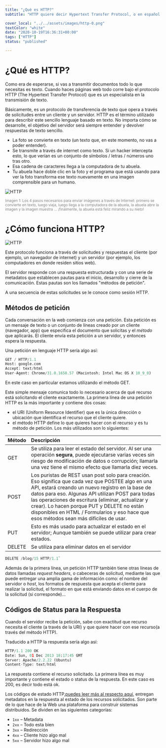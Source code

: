 ```yaml
---
title: "¿Què es HTTP?"
subtitle: "HTTP quiere decir Hypertext Transfer Protocol, o en español, Protocolo de Transferencia de Hipertexto. Se trata de un conjunto de reglas de comunicación que posibilita la circulación de información a través de la World Wide Web (WWW)."

cover_local: "../../assets/images/http-0.png"
textColor: "white"
date: "2020-10-19T16:36:31+00:00"
tags: ["HTTP"]
status: "published"

---
```



# ¿Qué es HTTP?


Como era de esperarse, si vas a transmitir documentos todo lo que necesitas es texto. Cuando haces páginas web todo corre bajo el protocolo HTTP (The Hypertext Transfer Protocol) que es un especialista en la transmisión de texto.

Básicamente, es un protocolo de transferencia de texto que opera a través de solicitudes entre un cliente y un servidor. HTTP es el término utilizado para describir este sencillo lenguaje basado en texto. No importa cómo se desarrolle, el objetivo del servidor será siempre entender y devolver respuestas de texto sencillo.

+ La foto se convierte en texto (un texto que, en este momento, no vas a poder entender).
+ Se transmite a través de internet como texto. Si un hacker intercepta esto, lo que verían es un conjunto de símbolos / letras / números uno tras otro.
+ Esa cadena de caracteres llega a la computadora de tu abuela.
+ Tu abuela hace doble clic en la foto y el programa que está usando para ver la foto transforma ese texto nuevamente en una imagen comprensible para un humano.


![HTTP](https://github.com/breatheco-de/content/blob/master/src/assets/images/2fd53b0a-5243-4440-8fc6-7fd74ac5a46e.gif)
  

<small style="color:grey">Imagen 1: Los 4 pasos necesarios para enviar imágenes a través de Internet: primero se convierte en texto, luego viaja, luego llega a la computadora de la abuela, la abuela abre la imagen y la imagen muestra ... ¡finalmente, la abuela está feliz mirando a su nieto! </small>

# ¿Cómo funciona HTTP?

![HTTP](https://github.com/breatheco-de/content/blob/master/src/assets/images/http-3.png)

Este protocolo funciona a través de solicitudes y respuestas el cliente (por ejemplo, un navegador de internet) y un servidor (por ejemplo, los computadores en donde residen sitios web). 

El servidor responde con una respuesta estructurada y con una serie de metadatos que establecen pautas para el inicio, desarrollo y cierre de la comunicación. Estas pautas son los llamados "métodos de petición".

A una secuencia de estas solicitudes se le conoce como sesión HTTP.

## Métodos de petición

Cada conversación en la web comienza con una petición. Esta petición es un mensaje de texto o un conjunto de líneas creado por un cliente (navegador, app) que especifica el documento que solicitas y el *método* que aplicarás. El cliente envía esta petición a un servidor, y entonces espera la respuesta.

Una petición en lenguaje HTTP sería algo así:

```python
GET / HTTP/1.1 
Host: google.com
Accept: text/html
User-Agent: Chrome/31.0.1650.57 (Macintosh; Intel Mac OS X 10_9_0)
```
En este caso en particular estamos utilizando el método GET. 

Este simple mensaje comunica todo lo necesario acerca de qué recurso está solicitando el cliente exactamente. La primera línea de una petición HTTP es la más importante y contiene dos cosas:

+ el URI (Uniform Resource Identifier) que es la única dirección o ubicación que identifica el recurso que el cliente quiere.
+ el método HTTP define lo que quieres hacer con el recurso y es tu método de petición. Los más utilizados son lo siguientes:

|**Método**    |**Descripción**    |
|:-------------|:--------------|
|GET          |Se utiliza para leer el estado del servidor. Al ser una operación **segura**, puede ejecutarse varias veces sin riesgo de modificación de datos o corrupción; llamarla una vez tiene el mismo efecto que llamarla diez veces.    |
|POST        |Los puristas de REST usan post solo para creación. Eso significa que cada vez que POSTEE algo en una API, estará creando un nuevo registro en la base de datos para eso. Algunas API utilizan POST para todas las operaciones de escritura (eliminar, actualizar y crear). Lo hacen porque PUT y DELETE no están disponibles en HTML / Formularios y eso hace que esos métodos sean más difíciles de usar.      |
|PUT      |Esto es más usado para actualizar el estado en el servidor; Aunque también se puede utilizar para crear estados.     |
|DELETE     |Se utiliza para eliminar datos en el servidor     |


```python
DELETE /blog/15 HTTP/1.1`
```
Además de la primera línea, un petición HTTP también tiene otras líneas de datos llamadas _request headers_, o cabeceras de solicitud, mediante las que puede entregar una amplia gama de información como: el nombre del servidor o _host_, los formatos de respuesta que acepta el cliente para realizar la solicitud, el formato en que está enviando datos en el cuerpo de la solicitud (si corresponde)...


## Códigos de Status para la Respuesta


Cuando el servidor recibe la petición, sabe con exactitud que recurso necesita el cliente (a través de la URI) y que quiere hacer con ese recurso(a través del método HTTP). 

Traducido a HTTP la respuesta sería algo así:

```python
HTTP/1.1 200 OK
Date: Sun, 01 Dec 2013 18:17:45 GMT
Server: Apache/2.2.22 (Ubuntu)
Content-Type: text/html
```

La respuesta contiene el recurso solicitado. La primera línea es muy importante y contiene el estado o status de la respuesta. En este caso es 200, es decir todo está ok.
 
Los códigos de estado HTTP,[puedes leer más al respecto aquí](https://developer.mozilla.org/es/docs/Web/HTTP/Status), entregan metadatos en la respuesta al estado de los recursos solicitados. Son parte de lo que hace de la Web una plataforma para construir sistemas distribuidos. Se dividen en las siguientes categorías:


+ `1xx` – Metadata
+ `2xx` – Todo esta bien
+ `3xx` – Redirección
+ `4xx` – Cliente hizo algo mal
+ `5xx` – Servidor hizo algo mal
